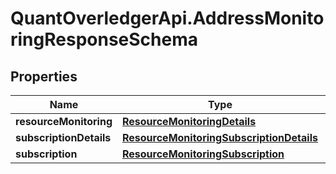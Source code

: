 # QuantOverledgerApi.AddressMonitoringResponseSchema

## Properties

Name | Type | Description | Notes
------------ | ------------- | ------------- | -------------
**resourceMonitoring** | [**ResourceMonitoringDetails**](ResourceMonitoringDetails.md) |  | [optional] 
**subscriptionDetails** | [**ResourceMonitoringSubscriptionDetails**](ResourceMonitoringSubscriptionDetails.md) |  | [optional] 
**subscription** | [**ResourceMonitoringSubscription**](ResourceMonitoringSubscription.md) |  | [optional] 


